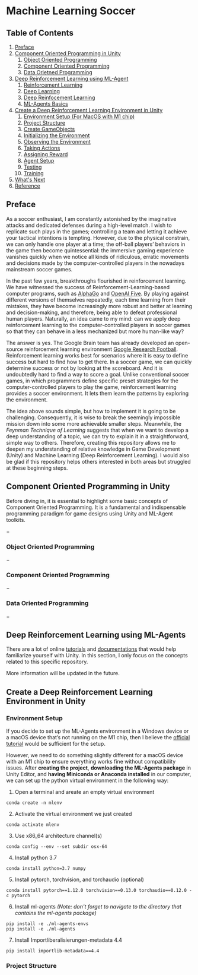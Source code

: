 # Machine Learning Soccer

## **Table of Contents**
1. [Preface](#Preface)
2. [Component Oriented Programming in Unity](#OP)
    1. [Object Oriented Programming](#OOP)
    2. [Component Oriented Programming](#COP)
    3. [Data Orietned Programming](#DOP)
3. [Deep Reinforcement Learning using ML-Agent](#DRLMLAgents)
    1. [Reinforcement Learning]()
    2. [Deep Learning]()
    3. [Deep Reinfocement Learning]()
    4. [ML-Agents Basics]()
4. [Create a Deep Reinforcement Learning Environment in Unity](#CreateEnv)
    1. [Environment Setup (For MacOS with M1 chip)](#EnvSetup)
    2. [Project Structure](#Structure)
    3. [Create GameObjects](#CreateGameObjects)
    4. [Initializing the Environment](#Initialization)
    5. [Observing the Environment](Observation)
    6. [Taking Actions](#Actions)
    7. [Assigning Reward](#Reward)
    8. [Agent Setup](#AgentSetup)
    9. [Testing](#Test)
    10. [Training](#Train)
5. [What's Next](#WhatsNext)
6. [Reference](#Reference)


## **Preface**

As a soccer enthusiast, I am constantly astonished by the imaginative attacks and dedicated defenses during a high-level match. I wish to replicate such plays in the games; controlling a team and letting it achieve your tactical intentions is tempting. However, due to the physical constrain, we can only handle one player at a time; the off-ball players’ behaviors in the game then become quintessential: the immersive gaming experience vanishes quickly when we notice all kinds of ridiculous, erratic movements and decisions made by the computer-controlled players in the nowadays mainstream soccer games. 

In the past few years, breakthroughs flourished in reinforcement learning. We have witnessed the success of Reinforcement-Learning-based computer programs, such as [AlphaGo](https://www.deepmind.com/research/highlighted-research/alphago) and [OpenAI Five](https://openai.com/five/). By playing against different versions of themselves repeatedly, each time learning from their mistakes, they have become increasingly more robust and better at learning and decision-making, and therefore, being able to defeat professional human players. Naturally, an idea came to my mind: can we apply deep reinforcement learning to the computer-controlled players in soccer games so that they can behave in a less mechanized but more human-like way?

The answer is yes. The Google Brain team has already developed an open-source reinforcement learning environment [Google Research Football](https://github.com/google-research/football). Reinforcement learning works best for scenarios where it is easy to define success but hard to find how to get there. In a soccer game, we can quickly determine success or not by looking at the scoreboard. And it is undoubtedly hard to find a way to score a goal. Unlike conventional soccer games, in which programmers define specific preset strategies for the computer-controlled players to play the game, reinforcement learning provides a soccer environment. It lets them learn the patterns by exploring the environment. 

The idea above sounds simple, but how to implement it is going to be challenging. Consequently, it is wise to break the seemingly impossible mission down into some more achievable smaller steps. Meanwhile, the *Feynman Technique of Learning* suggests that when we want to develop a deep understanding of a topic, we can try to explain it in a straightforward, simple way to others. Therefore, creating this repository allows me to deepen my understanding of relative knowledge in Game Development (Unity) and Machine Learning (Deep Reinforcement Learning). I would also be glad if this repository helps others interested in both areas but struggled at these beginning steps.  

## **Component Oriented Programming in Unity<a name="OP"></a>**

Before diving in, it is essential to highlight some basic concepts of Component Oriented Programming. It is a fundamental and indispensable programming paradigm for game designs using Unity and ML-Agent toolkits. 

$-$

### **Object Oriented Programming<a name="OOP"></a>**

$-$

### **Component Oriented Programming<a name="COP"></a>**

$-$

### **Data Oriented Programming<a name="DOP"></a>**

$-$

## **Deep Reinforcement Learning using ML-Agents<a name="DRLMLAgents"></a>**
There are a lot of online [tutorials](https://learn.unity.com/project/getting-started?uv=2020.3&courseId=5cf96c41edbc2a2ca6e8810f) and [documentations](https://docs.unity3d.com/Manual/index.html) that would help familiarize yourself with Unity. In this section, I only focus on the concepts related to this specific repository. 

More information will be updated in the future. 

## **Create a Deep Reinforcement Learning Environment in Unity<a name="CreateEnv"></a>**

### **Environment Setup<a name="EnvSetup"></a>**

If you decide to set up the ML-Agents environment in a Windows device or a macOS device that’s not running on the M1 chip, then I believe the [official tutorial](https://github.com/Unity-Technologies/ml-agents/blob/main/docs/Installation.md) would be sufficient for the setup. 

However, we need to do something slightly different for a macOS device with an M1 chip to ensure everything works fine without compatibility issues. After **creating the project**, **downloading the ML-Agents package** in Unity Editor, and **having Miniconda or Anaconda installed** in our computer, we can set up the python virtual environment in the following way:

1. Open a terminal and areate an empty virtual environment
```
conda create -n mlenv
```
2. Activate the virtual environment we just created
```
conda activate mlenv
```
3. Use x86_64 architecture channel(s)
```
conda config --env --set subdir osx-64
```
4. Install python 3.7
```
conda install python=3.7 numpy
```
5. Install pytorch, torchvision, and torchaudio (optional) 
```
conda install pytorch==1.12.0 torchvision==0.13.0 torchaudio==0.12.0 -c pytorch
```
6. Install ml-agents *(Note: don't forget to navigate to the directory that contains the ml-agents package)*
```
pip install -e ./ml-agents-envs
pip install -e ./ml-agents
```
7. Install Importliberalisierungen-metadata 4.4
```
pip install importlib-metadata==4.4
```

### **Project Structure<a name="Structure"></a>**
